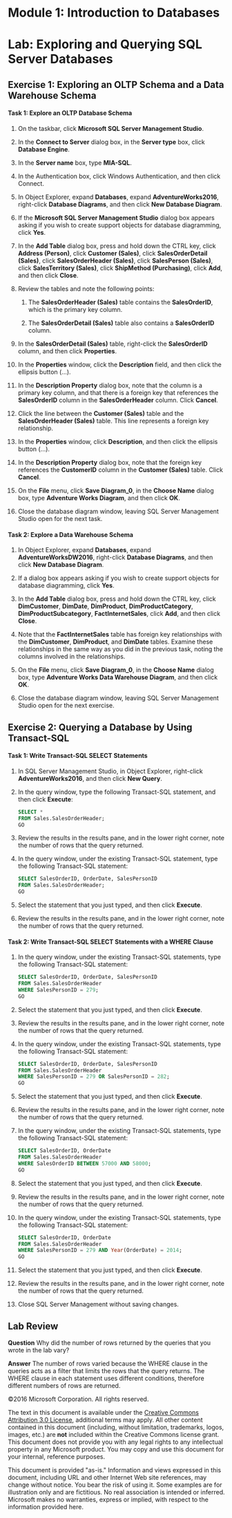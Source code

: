# Module 1: Introduction to Databases
# Lab: Exploring and Querying SQL Server Databases

## Exercise 1: Exploring an OLTP Schema and a Data Warehouse Schema

#### Task 1: Explore an OLTP Database Schema

1. On the taskbar, click **Microsoft SQL Server Management Studio**. 

2. In the **Connect to Server** dialog box, in the **Server type** box, click **Database Engine**. 

3. In the **Server name** box, type **MIA-SQL**.

4.	In the Authentication box, click Windows Authentication, and then click Connect. 
5. In Object Explorer, expand **Databases**, expand **AdventureWorks2016**, right-click **Database Diagrams**, and then click **New Database Diagram**.

6. If the **Microsoft SQL Server Management Studio** dialog box appears asking if you wish to create support objects for database diagramming, click **Yes**.

7. In the **Add Table** dialog box, press and hold down the CTRL key, click **Address (Person)**, click **Customer (Sales)**, click **SalesOrderDetail (Sales)**, click **SalesOrderHeader (Sales)**, click **SalesPerson (Sales)**, click **SalesTerritory (Sales)**, click **ShipMethod (Purchasing)**, click **Add**, and then click **Close**.

8. Review the tables and note the following points:

	1. The **SalesOrderHeader (Sales)** table contains the **SalesOrderID**, which is the primary key column.

	2. The **SalesOrderDetail (Sales)** table also contains a **SalesOrderID** column.

9. In the **SalesOrderDetail (Sales)** table, right-click the **SalesOrderID** column, and then click **Properties**.

10. In the **Properties** window, click the **Description** field, and then click the ellipsis button (…).

11. In the **Description Property** dialog box, note that the column is a primary key column, and that there is a foreign key that references the **SalesOrderID** column in the **SalesOrderHeader** column. Click **Cancel**.

12. Click the line between the **Customer (Sales)** table and the **SalesOrderHeader (Sales)** table. This line represents a foreign key relationship.

13. In the **Properties** window, click **Description**, and then click the ellipsis button (…). 

14. In the **Description Property** dialog box, note that the foreign key references the **CustomerID** column in the **Customer (Sales)** table. Click **Cancel**.

15. On the **File** menu, click **Save Diagram_0**, in the **Choose Name** dialog box, type **Adventure Works Diagram**, and then click **OK**.

16. Close the database diagram window, leaving SQL Server Management Studio open for the next task.

#### Task 2: Explore a Data Warehouse Schema

1. In Object Explorer, expand **Databases**, expand **AdventureWorksDW2016**, right-click **Database Diagrams**, and then click **New Database Diagram**.

2. If a dialog box appears asking if you wish to create support objects for database diagramming, click **Yes**.

3. In the **Add Table** dialog box, press and hold down the CTRL key, click **DimCustomer**, **DimDate**, **DimProduct**, **DimProductCategory**, **DimProductSubcategory**, **FactInternetSales**, click **Add**, and then click **Close**.

4. Note that the **FactInternetSales** table has foreign key relationships with the **DimCustomer**, **DimProduct**, and **DimDate** tables. Examine these relationships in the same way as you did in the previous task, noting the columns involved in the relationships.

5. On the **File** menu, click **Save Diagram_0**, in the **Choose Name** dialog box, type **Adventure Works Data Warehouse Diagram**, and then click **OK**. 

6. Close the database diagram window, leaving SQL Server Management Studio open for the next exercise.

## Exercise 2: Querying a Database by Using Transact-SQL

#### Task 1: Write Transact-SQL SELECT Statements

1. In SQL Server Management Studio, in Object Explorer, right-click **AdventureWorks2016**, and then click **New Query**.

2.	In the query window, type the following Transact-SQL statement, and then click **Execute**:

	``` SQL
	SELECT * 
	FROM Sales.SalesOrderHeader;
	GO
	```

3. Review the results in the results pane, and in the lower right corner, note the number of rows that the query returned.

4. In the query window, under the existing Transact-SQL statement, type the following Transact-SQL statement: 

	```SQL
	SELECT SalesOrderID, OrderDate, SalesPersonID 
	FROM Sales.SalesOrderHeader;
	GO
	```

5. Select the statement that you just typed, and then click **Execute**.

6. Review the results in the results pane, and in the lower right corner, note the number of rows that the query returned.

#### Task 2: Write Transact-SQL SELECT Statements with a WHERE Clause 

1. In the query window, under the existing Transact-SQL statements, type the following Transact-SQL statement: 

	``` SQL
	SELECT SalesOrderID, OrderDate, SalesPersonID 
	FROM Sales.SalesOrderHeader
	WHERE SalesPersonID = 279;
	GO
	```

2. Select the statement that you just typed, and then click **Execute**.

3. Review the results in the results pane, and in the lower right corner, note the number of rows that the query returned.

4. In the query window, under the existing Transact-SQL statements, type the following Transact-SQL statement: 

	```SQL
	SELECT SalesOrderID, OrderDate, SalesPersonID 
	FROM Sales.SalesOrderHeader
	WHERE SalesPersonID = 279 OR SalesPersonID = 282;
	GO
	```

5. Select the statement that you just typed, and then click **Execute**.

6. Review the results in the results pane, and in the lower right corner, note the number of rows that the query returned.

7. In the query window, under the existing Transact-SQL statements, type the following Transact-SQL statement: 

	```SQL
	SELECT SalesOrderID, OrderDate 
	FROM Sales.SalesOrderHeader
	WHERE SalesOrderID BETWEEN 57000 AND 58000;
	GO
	```

8. Select the statement that you just typed, and then click **Execute**.

9. Review the results in the results pane, and in the lower right corner, note the number of rows that the query returned.

10. In the query window, under the existing Transact-SQL statements, type the following Transact-SQL statement: 

	```SQL
	SELECT SalesOrderID, OrderDate 
	FROM Sales.SalesOrderHeader
	WHERE SalesPersonID = 279 AND Year(OrderDate) = 2014;
	GO
	```

11. Select the statement that you just typed, and then click **Execute**.

12. Review the results in the results pane, and in the lower right corner, note the number of rows that the query returned.

13. Close SQL Server Management without saving changes.

## Lab Review

**Question**
Why did the number of rows returned by the queries that you wrote in the lab vary?

**Answer**
The number of rows varied because the WHERE clause in the queries acts as a filter that limits the rows that the query returns. The WHERE clause in each statement uses different conditions, therefore different numbers of rows are returned.

©2016 Microsoft Corporation. All rights reserved.

The text in this document is available under the [Creative Commons Attribution 3.0 License](https://creativecommons.org/licenses/by/3.0/legalcode "Creative Commons Attribution 3.0 License"), additional terms may apply.  All other content contained in this document (including, without limitation, trademarks, logos, images, etc.) are **not** included within the Creative Commons license grant.  This document does not provide you with any legal rights to any intellectual property in any Microsoft product. You may copy and use this document for your internal, reference purposes.

This document is provided "as-is." Information and views expressed in this document, including URL and other Internet Web site references, may change without notice. You bear the risk of using it. Some examples are for illustration only and are fictitious. No real association is intended or inferred. Microsoft makes no warranties, express or implied, with respect to the information provided here.

